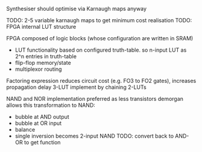 <!-- SPDX-License-Identifier: zlib-acknowledgement -->

Synthesiser should optimise via Karnaugh maps anyway

TODO: 2-5 variable karnaugh maps to get minimum cost realisation
TODO: FPGA internal LUT structure

FPGA composed of logic blocks (whose configuration are written in SRAM)
  - LUT functionality based on configured truth-table.
    so n-input LUT as 2^n entries in truth-table
  - flip-flop memory/state 
  - multiplexor routing

Factoring expression reduces circuit cost (e.g. FO3 to FO2 gates), increases propagation delay
3-LUT implement by chaining 2-LUTs

NAND and NOR implementation preferred as less transistors
demorgan allows this transformation
to NAND:
  - bubble at AND output 
  - bubble at OR input 
  - balance
  - single inversion becomes 2-input NAND
TODO: convert back to AND-OR to get function

